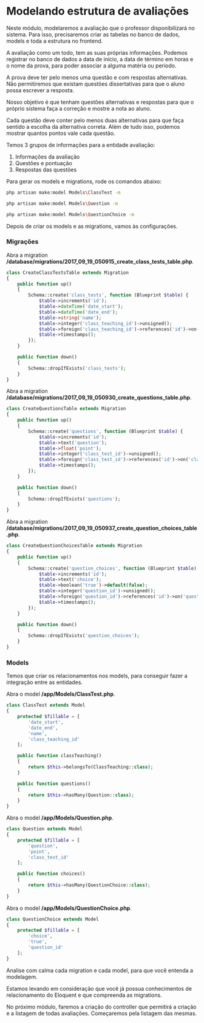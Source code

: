 # Modelando estrutura de avaliações

Neste módulo, modelaremos a avaliação que o professor disponibilizará no sistema. Para isso, precisaremos criar as tabelas no banco de dados, models e toda a estrutura no frontend.

A avaliação como um todo, tem as suas próprias informações. Podemos registrar no banco de dados a data de início, a data de término em horas e o nome da prova, para poder associar a alguma matéria ou período.

A prova deve ter pelo menos uma questão e com respostas alternativas. Não permitiremos que existam questões dissertativas para que o aluno possa escrever a resposta.

Nosso objetivo é que tenham questões alternativas e respostas para que o próprio sistema faça a correção e mostre a nota ao aluno.

Cada questão deve conter pelo menos duas alternativas para que faça sentido a escolha da alternativa correta. Além de tudo isso, podemos mostrar quantos pontos vale cada questão.

Temos 3 grupos de informações para a entidade avaliação:

1. Informações da avaliação
2. Questões e pontuação
3. Respostas das questões

Para gerar os models e migrations, rode os comandos abaixo:

```sh
php artisan make:model Models\ClassTest -m

php artisan make:model Models\Question -m

php artisan make:model Models\QuestionChoice -m
```

Depois de criar os models e as migrations, vamos às configurações. 

### Migrações

Abra a migration **/database/migrations/2017_09_19_050915_create_class_tests_table.php**.

```php
class CreateClassTestsTable extends Migration
{
    public function up()
    {
        Schema::create('class_tests', function (Blueprint $table) {
            $table->increments('id');
            $table->dateTime('date_start');
            $table->dateTime('date_end');
            $table->string('name');
            $table->integer('class_teaching_id')->unsigned();
            $table->foreign('class_teaching_id')->references('id')->on('class_teachings');
            $table->timestamps();
        });
    }

    public function down()
    {
        Schema::dropIfExists('class_tests');
    }
}
```

Abra a migration **/database/migrations/2017_09_19_050930_create_questions_table.php**.

```php
class CreateQuestionsTable extends Migration
{
    public function up()
    {
        Schema::create('questions', function (Blueprint $table) {
            $table->increments('id');
            $table->text('question');
            $table->float('point');
            $table->integer('class_test_id')->unsigned();
            $table->foreign('class_test_id')->references('id')->on('class_tests');
            $table->timestamps();
        });
    }

    public function down()
    {
        Schema::dropIfExists('questions');
    }
}
```

Abra a migration **/database/migrations/2017_09_19_050937_create_question_choices_table.php**.

```php
class CreateQuestionChoicesTable extends Migration
{
    public function up()
    {
        Schema::create('question_choices', function (Blueprint $table) {
            $table->increments('id');
            $table->text('choice');
            $table->boolean('true')->default(false);
            $table->integer('question_id')->unsigned();
            $table->foreign('question_id')->references('id')->on('questions');
            $table->timestamps();
        });
    }

    public function down()
    {
        Schema::dropIfExists('question_choices');
    }
}
```

### Models

Temos que criar os relacionamentos nos models, para conseguir fazer a integração entre as entidades.

Abra o model **/app/Models/ClassTest.php**.

```php
class ClassTest extends Model
{
    protected $fillable = [
        'date_start',
        'date_end',
        'name',
        'class_teaching_id'
    ];

    public function classTeaching()
    {
        return $this->belongsTo(ClassTeaching::class);
    }

    public function questions()
    {
        return $this->hasMany(Question::class);
    }
}
```

Abra o model **/app/Models/Question.php**.

```php
class Question extends Model
{
    protected $fillable = [
        'question',
        'point',
        'class_test_id'
    ];

    public function choices()
    {
        return $this->hasMany(QuestionChoice::class);
    }
}
```

Abra o model **/app/Models/QuestionChoice.php**.

```php
class QuestionChoice extends Model
{
    protected $fillable = [
        'choice',
        'true',
        'question_id'
    ];
}
```

Analise com calma cada migration e cada model, para que você entenda a modelagem.

Estamos levando em consideração que você já possua conhecimentos de relacionamento do Eloquent e que compreenda as migrations.

No próximo módulo, faremos a criação do controller que permitirá a criação e a listagem de todas avaliações. Começaremos pela listagem das mesmas.